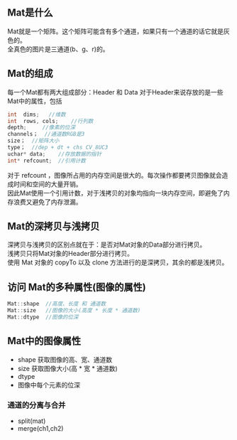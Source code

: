 ## Mat是什么
Mat就是一个矩阵。这个矩阵可能含有多个通道，如果只有一个通道的话它就是灰色的。       
全真色的图片是三通道(b、g、r)的。       

## Mat的组成
每一个Mat都有两大组成部分：Header 和 Data
对于Header来说存放的是一些Mat中的属性，包括
```c++
int  dims;   //维数
int  rows, cols;    //行列数
depth;     //像素的位深
channels；  //通道数RGB是3
size；  //矩阵大小
type；  //dep + dt + chs CV_8UC3
uchar* data;    //存放数据的指针
int* refcount;  //引用计数
```
对于 refcount ，图像所占用的内存空间是很大的。每次操作都要拷贝图像就会造成时间和空间的大量开销。         
因此Mat使用一个引用计数，对于浅拷贝的对象均指向一块内存空间，即避免了内存浪费又避免了内存泄漏。         


## Mat的深拷贝与浅拷贝
深拷贝与浅拷贝的区别点就在于：是否对Mat对象的Data部分进行拷贝。        
浅拷贝只将Mat对象的Header部分进行拷贝。     
使用 Mat 对象的 copyTo 以及 clone 方法进行的是深拷贝，其余的都是浅拷贝。            

## 访问 Mat的多种属性(图像的属性)
```c++
Mat::shape  //高度、长度 和 通道数
Mat::size   //图像的大小(高度 * 长度 * 通道数)
Mat::dtype  //图像的位深
```

## Mat中的图像属性
- shape
获取图像的高、宽、通道数
- size
获取图像大小(高 * 宽 * 通道数)
- dtype
- 图像中每个元素的位深


### 通道的分离与合并
- split(mat) 
- merge(ch1,ch2)